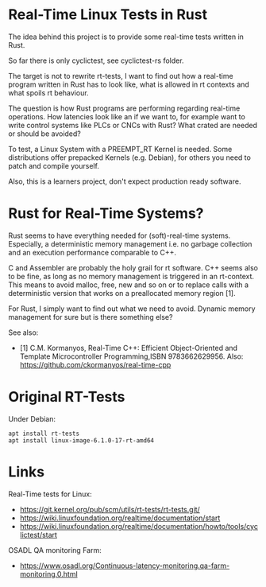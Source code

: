 
# Real-Time Linux Tests in Rust

The idea behind this project is to provide some real-time tests written in Rust.

So far there is only cyclictest, see cyclictest-rs folder.

The target is not to rewrite rt-tests, I want to find out how a real-time
program written in Rust has to look like, what is allowed in rt contexts and
what spoils rt behaviour.

The question is how Rust programs are performing regarding real-time operations.
How latencies look like an if we want to, for example want to write control
systems like PLCs or CNCs with Rust? What crated are needed or should be avoided?

To test, a Linux System with a PREEMPT_RT Kernel is needed. Some distributions
offer prepacked Kernels (e.g. Debian), for others you need to patch and 
compile yourself.

Also, this is a learners project, don't expect production ready software.

# Rust for Real-Time Systems?

Rust seems to have everything needed for (soft)-real-time systems.
Especially, a deterministic memory management i.e. no garbage collection and
an execution performance comparable to C++.

C and Assembler are probably the holy grail for rt software.
C++ seems also to be fine, as long as no memory management is triggered in an
rt-context. This means to avoid malloc, free, new and so on or to replace calls
with a deterministic version that works on a preallocated memory region [1].

For Rust, I simply want to find out what we need to avoid.
Dynamic memory management for sure but is there something else?

See also:
* [1] C.M. Kormanyos, Real-Time C++: Efficient Object-Oriented and Template
    Microcontroller Programming,ISBN 9783662629956.
    Also: https://github.com/ckormanyos/real-time-cpp

# Original RT-Tests

Under Debian:

    apt install rt-tests
    apt install linux-image-6.1.0-17-rt-amd64

# Links

Real-Time tests for Linux:

* https://git.kernel.org/pub/scm/utils/rt-tests/rt-tests.git/
* https://wiki.linuxfoundation.org/realtime/documentation/start
* https://wiki.linuxfoundation.org/realtime/documentation/howto/tools/cyclictest/start

OSADL QA monitoring Farm:

* https://www.osadl.org/Continuous-latency-monitoring.qa-farm-monitoring.0.html
